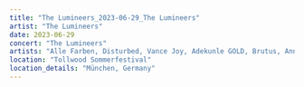 ```yaml
---
title: "The Lumineers_2023-06-29_The Lumineers"
artist: "The Lumineers"
date: 2023-06-29
concert: "The Lumineers"
artists: "Alle Farben, Disturbed, Vance Joy, Adekunle GOLD, Brutus, Anna Calvi, Amenra, Dagny, AKNE KID JOE, 070 Shake, Anna Kramer, 311, Calexico, arlie, Alanis Morissette, Di-rect, Sigrid, 01099, Anna Erhard, Apashe, Aurora, The Lumineers, Actor Observer, Calum Scott"
location: "Tollwood Sommerfestival"
location_details: "München, Germany"
---
```

